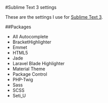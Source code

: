 #Sublime Text 3 settings

These are the settings I use for [Sublime Text 3](http://www.sublimetext.com/).

##Packages

- All Autocomplete
- BracketHighlighter
- Emmet
- HTML5
- Jade
- Laravel Blade Highlighter
- Material Theme
- Package Control
- PHP-Twig
- Sass
- SCSS
- Seti_U
